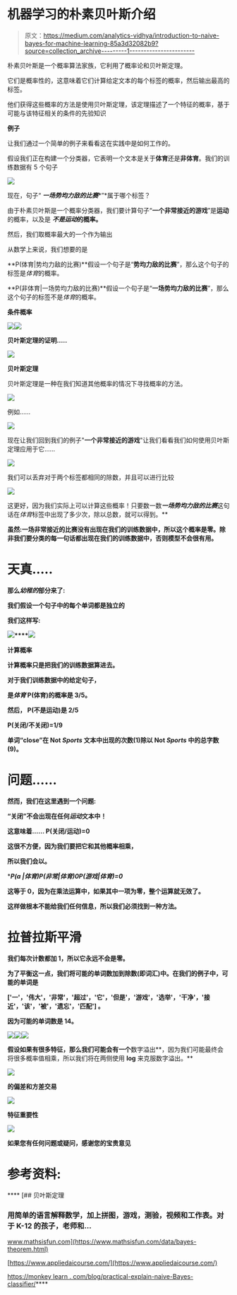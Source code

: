 # 机器学习的朴素贝叶斯介绍

> 原文：<https://medium.com/analytics-vidhya/introduction-to-naive-bayes-for-machine-learning-85a3d32082b9?source=collection_archive---------1----------------------->

朴素贝叶斯是一个概率算法家族，它利用了概率论和贝叶斯定理。

它们是概率性的，这意味着它们计算给定文本的每个标签的概率，然后输出最高的标签。

他们获得这些概率的方法是使用贝叶斯定理，该定理描述了一个特征的概率，基于可能与该特征相关的条件的先验知识

**例子**

让我们通过一个简单的例子来看看这在实践中是如何工作的。

假设我们正在构建一个分类器，它表明一个文本是关于**体育**还是**非体育**。我们的训练数据有 5 个句子

![](img/07fc495281623d080bd9b659d9eb4a03.png)

现在，句子“ ***一场势均力敌的比赛****”*属于哪个标签？

由于朴素贝叶斯是一个概率分类器，我们要计算句子“**一个非常接近的游戏**”是**运动**的概率，以及是 ***不是运动*的概率。**

然后，我们取概率最大的一个作为输出

从数学上来说，我们想要的是

**P(体育|势均力敌的比赛)**假设一个句子是“**势均力敌的比赛**”，那么这个句子的标签是*体育*的概率。

**P(非体育|一场势均力敌的比赛)**假设一个句子是“**一场势均力敌的比赛**”，那么这个句子的标签不是*体育*的概率。

**条件概率**

![](img/b150a38b7a0d1d7262b267d642351814.png)![](img/d661e843a9c98a8e213a2b2341030823.png)

**贝叶斯定理的证明…..**

![](img/f4db092df82830c196816f13651c174b.png)

**贝叶斯定理**

贝叶斯定理是一种在我们知道其他概率的情况下寻找概率的方法。

![](img/57a7dcde7a262cce7845aed5b285b823.png)

例如……

![](img/28f791e33a170fa0336a300bf5647bcd.png)

现在让我们回到我们的例子"**一个非常接近的游戏**"让我们看看我们如何使用贝叶斯定理应用于它……

![](img/94efaa386d6eeddc90dabf36c009a7c2.png)

我们可以丢弃对于两个标签都相同的除数，并且可以进行比较

![](img/1a3ed2205f01f6d38e2575e75558f4a1.png)

这更好，因为我们实际上可以计算这些概率！只要数一数***一场势均力敌的比赛***这句话在*体育*标签中出现了多少次，除以总数，就可以得到。**

****虽然**:**一场非常接近的比赛**没有出现在我们的训练数据中，所以这个概率是**零**。除非我们要分类的每一句话都出现在我们的训练数据中，否则模型不会很有用。**

# **天真…..**

**那么*幼稚的*部分来了:**

**我们假设一个句子中的每个单词都是独立的**

**我们这样写:**

**![](img/a3db7246a5f977accd049ef518b52f3a.png)****![](img/eb5447007b7c7a1120b65fb29c2b196b.png)**

****计算概率****

**计算概率只是把我们的训练数据算进去。**

**对于我们训练数据中的给定句子，**

**是*体育* P(体育)的概率是 3/5。**

**然后， **P(不是运动)是 2/5****

****P(关闭/不关闭)=1/9****

**单词“close”在 Not *Sports* 文本中出现的次数(1)除以 Not *Sports* 中的总字数(9)。**

# ****问题……****

**然而，我们在这里遇到一个问题:**

**“关闭”不会出现在任何*运动*文本中！**

**这意味着…… **P(关闭/运动)=0****

**这很不方便，因为我们要把它和其他概率相乘，**

**所以我们会以。**

****P(a |体育)*P(非常|体育)*0*P(游戏|体育)=0****

**这等于 0，因为在乘法运算中，如果其中一项为零，整个运算就无效了。**

**这样做根本不能给我们任何信息，所以我们必须找到一种方法。**

# **拉普拉斯平滑**

**我们每次计数都加 1，所以它永远不会是零。**

**为了平衡这一点，我们将可能的单词数加到除数(即词汇)中。在我们的例子中，可能的单词是**

****['一'，'伟大'，'非常'，'超过'，'它'，'但是'，'游戏'，'选举'，'干净'，'接近'，'该'，'被'，'遗忘'，'匹配']** 。**

**因为可能的单词数是 14。**

**![](img/22eecdc3cb03185ecb506a62f3f77a30.png)****![](img/37f7ccc5a3459dc11538077d8bc48e22.png)****![](img/e79472a0f2750223fd96c2571ed6bdb5.png)**

**假设如果有很多特征，那么我们可能会有一个**数字溢出**，因为我们可能最终会将很多概率值相乘，所以我们将在两侧使用 **log** 来克服数字溢出。**

**![](img/76823b9db2b0cf54c8c8096777f3f023.png)**

****的偏差和方差交易****

****![](img/562999ca50bda241697475e7269f5564.png)****

******特征重要性******

****![](img/8d0223a36f921e188f512ec8f9296878.png)****

****如果您有任何问题或疑问，感谢您的宝贵意见****

# ****参考资料:****

****[](https://www.mathsisfun.com/data/bayes-theorem.html) [## 贝叶斯定理

### 用简单的语言解释数学，加上拼图，游戏，测验，视频和工作表。对于 K-12 的孩子，老师和…

www.mathsisfun.com](https://www.mathsisfun.com/data/bayes-theorem.html) 

[https://www.appliedaicourse.com/](https://www.appliedaicourse.com/)

[https://monkey learn . com/blog/practical-explain-naive-Bayes-classifier/](https://monkeylearn.com/blog/practical-explanation-naive-bayes-classifier/)****